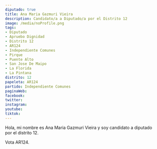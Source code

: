 ```yaml
---
diputado: true
title: Ana Maria Gazmuri Vieira
description: Candidato/a a Diputado/a por el Distrito 12
image: /media/noProfile.png
tags:
- Diputado
- Apruebo Dignidad
- Distrito 12
- AR124
- Independiente Comunes
- Pirque
- Puente Alto
- San Jose De Maipo
- La Florida
- La Pintana
distrito: 12
papeleta: AR124
partido: Independiente Comunes
paginaWeb:
facebook:
twitter:
instagram:
youtube:
tiktok:
---
```

Hola, mi nombre es Ana Maria Gazmuri Vieira y soy candidato a diputado por el distrito 12.

Vota AR124.